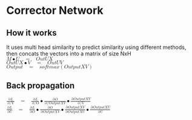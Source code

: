 # Corrector Network
## How it works 
It uses multi head similarity to predict similarity using different methods, then concats the vectors into a matrix of size NxH <br>
<math xmlns="http://www.w3.org/1998/Math/MathML"><mi>M</mi><mo>&#x2022;</mo><mi>U</mi><mo>&#xA0;</mo><mo>=</mo><mo>&#xA0;</mo><mi>O</mi><mi>u</mi><mi>t</mi><mi>U</mi><mi>X</mi></math><br>
<math xmlns="http://www.w3.org/1998/Math/MathML"><mi>O</mi><mi>u</mi><mi>t</mi><mi>U</mi><mi>X</mi><mo>&#x2022;</mo><mi>V</mi><mo>&#xA0;</mo><mo>=</mo><mo>&#xA0;</mo><mi>O</mi><mi>u</mi><mi>t</mi><mi>U</mi><mi>V</mi></math><br>
<math xmlns="http://www.w3.org/1998/Math/MathML"><mi>O</mi><mi>u</mi><mi>t</mi><mi>p</mi><mi>u</mi><mi>t</mi><mo>&#xA0;</mo><mo>=</mo><mo>&#xA0;</mo><mi>s</mi><mi>o</mi><mi>f</mi><mi>t</mi><mi>m</mi><mi>a</mi><mi>x</mi><mo>(</mo><mi>O</mi><mi>u</mi><mi>t</mi><mi>p</mi><mi>u</mi><mi>t</mi><mi>X</mi><mi>V</mi><mo>)</mo></math><br>
## Back propagation
<math xmlns="http://www.w3.org/1998/Math/MathML"><mfrac><mrow><mo>&#x2202;</mo><mi>L</mi></mrow><mrow><mo>&#x2202;</mo><mi>/V</mi></mrow></mfrac><mo>&#xA0;</mo><mo>=</mo><mo>&#xA0;</mo><mfrac><mrow><mo>&#x2202;</mo><mi>L</mi></mrow><mrow><mo>&#x2202;</mo><mi>/O</mi></mrow></mfrac><mo>&#x2022;</mo><mfrac><mrow><mo>&#x2202;</mo><mi>O</mi></mrow><mrow><mo>&#x2202;</mo><mi>/O</mi><mi>u</mi><mi>t</mi><mi>p</mi><mi>u</mi><mi>t</mi><mi>X</mi><mi>V</mi></mrow></mfrac><mo>&#x2022;</mo><mfrac><mrow><mo>&#x2202;</mo><mi>O</mi><mi>u</mi><mi>t</mi><mi>p</mi><mi>u</mi><mi>t</mi><mi>X</mi><mi>V</mi></mrow><mrow><mo>&#x2202;</mo><mi>/V</mi></mrow></mfrac></math><br>
<math xmlns="http://www.w3.org/1998/Math/MathML"><mfrac><mrow><mo>&#x2202;</mo><mi>L</mi></mrow><mrow><mo>&#x2202;</mo><mi>U</mi></mrow></mfrac><mo>&#xA0;</mo><mo>=</mo><mo>&#xA0;</mo><mfrac><mrow><mo>&#x2202;</mo><mi>L</mi></mrow><mrow><mo>&#x2202;</mo><mi>O</mi></mrow></mfrac><mo>&#x2022;</mo><mfrac><mrow><mo>&#x2202;</mo><mi>O</mi></mrow><mrow><mo>&#x2202;</mo><mi>O</mi><mi>u</mi><mi>t</mi><mi>p</mi><mi>u</mi><mi>t</mi><mi>X</mi><mi>V</mi></mrow></mfrac><mo>&#x2022;</mo><mfrac><mrow><mo>&#x2202;</mo><mi>O</mi><mi>u</mi><mi>t</mi><mi>p</mi><mi>u</mi><mi>t</mi><mi>X</mi><mi>V</mi></mrow><mrow><mo>&#x2202;</mo><mi>O</mi><mi>u</mi><mi>t</mi><mi>p</mi><mi>u</mi><mi>t</mi><mi>X</mi><mi>U</mi></mrow></mfrac><mo>&#x2022;</mo><mfrac><mrow><mo>&#x2202;</mo><mi>O</mi><mi>u</mi><mi>t</mi><mi>p</mi><mi>u</mi><mi>t</mi><mi>X</mi><mi>U</mi></mrow><mrow><mo>&#x2202;</mo><mi>U</mi></mrow></mfrac></math>

